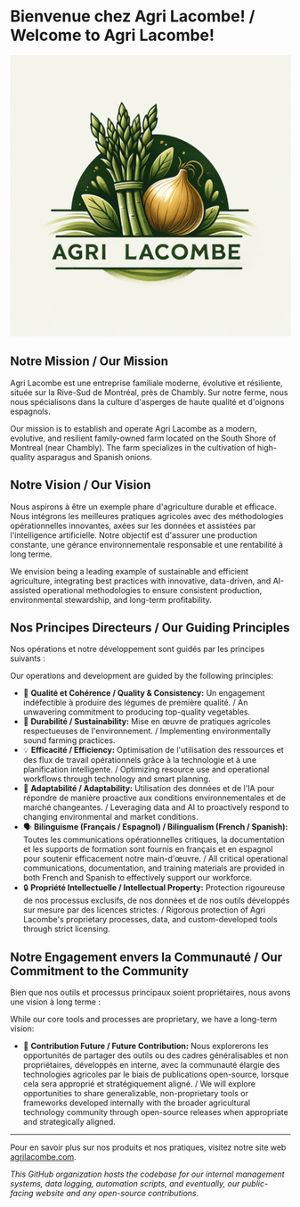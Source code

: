 # Bienvenue chez Agri Lacombe! / Welcome to Agri Lacombe!

![Agri Lacombe Logo](./img/agrilacombe_logo.png)

## Notre Mission / Our Mission

Agri Lacombe est une entreprise familiale moderne, évolutive et résiliente, située sur la Rive-Sud de Montréal, près de Chambly. Sur notre ferme, nous nous spécialisons dans la culture d'asperges de haute qualité et d'oignons espagnols.

Our mission is to establish and operate Agri Lacombe as a modern, evolutive, and resilient family-owned farm located on the South Shore of Montreal (near Chambly). The farm specializes in the cultivation of high-quality asparagus and Spanish onions.

## Notre Vision / Our Vision

Nous aspirons à être un exemple phare d'agriculture durable et efficace. Nous intégrons les meilleures pratiques agricoles avec des méthodologies opérationnelles innovantes, axées sur les données et assistées par l'intelligence artificielle. Notre objectif est d'assurer une production constante, une gérance environnementale responsable et une rentabilité à long terme.

We envision being a leading example of sustainable and efficient agriculture, integrating best practices with innovative, data-driven, and AI-assisted operational methodologies to ensure consistent production, environmental stewardship, and long-term profitability.

## Nos Principes Directeurs / Our Guiding Principles

Nos opérations et notre développement sont guidés par les principes suivants :

Our operations and development are guided by the following principles:

*   🌟 **Qualité et Cohérence / Quality & Consistency:** Un engagement indéfectible à produire des légumes de première qualité. / An unwavering commitment to producing top-quality vegetables.
*   🌿 **Durabilité / Sustainability:** Mise en œuvre de pratiques agricoles respectueuses de l'environnement. / Implementing environmentally sound farming practices.
*   💡 **Efficacité / Efficiency:** Optimisation de l'utilisation des ressources et des flux de travail opérationnels grâce à la technologie et à une planification intelligente. / Optimizing resource use and operational workflows through technology and smart planning.
*   🔄 **Adaptabilité / Adaptability:** Utilisation des données et de l'IA pour répondre de manière proactive aux conditions environnementales et de marché changeantes. / Leveraging data and AI to proactively respond to changing environmental and market conditions.
*   🗣️ **Bilinguisme (Français / Espagnol) / Bilingualism (French / Spanish):** Toutes les communications opérationnelles critiques, la documentation et les supports de formation sont fournis en français et en espagnol pour soutenir efficacement notre main-d'œuvre. / All critical operational communications, documentation, and training materials are provided in both French and Spanish to effectively support our workforce.
*   🔒 **Propriété Intellectuelle / Intellectual Property:** Protection rigoureuse de nos processus exclusifs, de nos données et de nos outils développés sur mesure par des licences strictes. / Rigorous protection of Agri Lacombe's proprietary processes, data, and custom-developed tools through strict licensing.

## Notre Engagement envers la Communauté / Our Commitment to the Community

Bien que nos outils et processus principaux soient propriétaires, nous avons une vision à long terme :

While our core tools and processes are proprietary, we have a long-term vision:

*   🌱 **Contribution Future / Future Contribution:** Nous explorerons les opportunités de partager des outils ou des cadres généralisables et non propriétaires, développés en interne, avec la communauté élargie des technologies agricoles par le biais de publications open-source, lorsque cela sera approprié et stratégiquement aligné. / We will explore opportunities to share generalizable, non-proprietary tools or frameworks developed internally with the broader agricultural technology community through open-source releases when appropriate and strategically aligned.

---

Pour en savoir plus sur nos produits et nos pratiques, visitez notre site web [agrilacombe.com](https://agrilacombe.com).

*This GitHub organization hosts the codebase for our internal management systems, data logging, automation scripts, and eventually, our public-facing website and any open-source contributions.*
